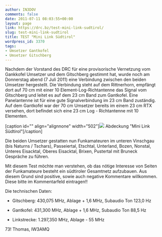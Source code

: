 ```yaml
---
author: IN3DOV
comments: false
date: 2011-07-11 08:03:55+00:00
layout: page
link: https://drc.bz/test-mini-link-sudtirol/
slug: test-mini-link-sudtirol
title: TEST "Mini Link Südtirol"
wordpress_id: 3370
tags:
- Umsetzer Gantkofel
- Umsetzer Gitschberg
---
```


Nachdem der Vorstand des DRC für eine provisorische Vernetzung vom Gankkofel Umsetzer und dem Gitschberg gestimmt hat, wurde noch am Donnerstag abend (7 Juli 2011) eine Verbindung zwischen den beiden Umsetzer hergestellt. Die Verbindung steht auf dem Rittnerhorn, empfängt dort auf 70 cm mit einer 10 Element-Log-Richtantenne das Signal vom Gitschberg und leitet es auf dem 23 cm Band zum Gantkofel. Eine Panelantenne ist für eine gute Signalverbindung im 23 cm Band zuständig. Auf dem Gantkofel war der 70 cm Umsetzer bereits im einem 23 cm RTX versehen, dort befindet sich eine 23 cm Log - Richtantenne mit 10 Elementen.

[caption id="" align="alignnone" width="502"][![](https://drc.bz/wp-content/uploads/2011/07/diagramm-gant-gitsch.jpg)](https://drc.bz/wp-content/uploads/2011/07/diagramm-gant-gitsch.jpg) Abdeckung "Mini Link Südtirol"[/caption]

Die beiden Umsetzer gestatten nun Funkamateuren im unteren Vinschgau (bis Naturns / Tschars), Passeiertal, Etschtal, Unterland, Bozen, Nonstal, Unteres Eisacktal, Oberes Eisacktal, Brixen, Pustertal mit Bruneck Gespräche zu führen.

Mit diesem Test möchte man verstehen, ob das nötige Interesse von Seiten der Funkamateure besteht ein südtiroler Gesamtnetz aufzubauen. Aus diesem Grund sind positive, sowie auch negative Kommentare willkommen. Diese bitte im Kommentarfeld eintragen!!

Die technischen Daten:



	
  * Gitschberg: 430,075 MHz, Ablage + 1,6 MHz, Subaudio Ton 123,0 Hz

	
  * Gantkofel: 431,300 MHz, Ablage + 1,6 MHz, Subaudio Ton 88,5 Hz

	
  * Linkstrecke: 1.297,350 MHz, Ablage - 55 MHz


73! Thomas, IW3AMQ
